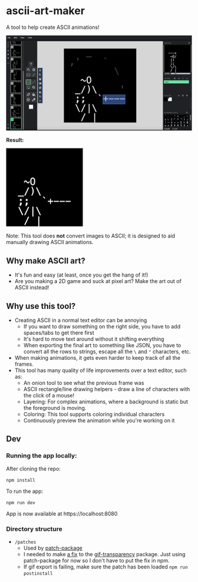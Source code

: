 # ascii-art-maker
A tool to help create ASCII animations!

![Editor](docs/swashbuckler/swashbuckler-editor.png)

**Result:**

<img src="docs/swashbuckler/swashbuckler.gif" width="208" alt="Swashbuckler GIF">

Note: This tool does **not** convert images to ASCII; it is 
designed to aid manually drawing ASCII animations.


## Why make ASCII art?

- It's fun and easy (at least, once you get the hang of it!)
- Are you making a 2D game and suck at pixel art? Make the art out of ASCII instead!

## Why use this tool?

- Creating ASCII in a normal text editor can be annoying
  - If you want to draw something on the right side, you have to add spaces/tabs to get there first
  - It's hard to move text around without it shifting everything
  - When exporting the final art to something like JSON, you have to 
  convert all the rows to strings, escape all the `\` and `"` characters, etc.
- When making animations, it gets even harder to keep track of all the frames.
- This tool has many quality of life improvements over a text editor, such as:
  - An onion tool to see what the previous frame was
  - ASCII rectangle/line drawing helpers - draw a line of characters with the click of a mouse!
  - Layering: For complex animations, where a background is static but the foreground
    is moving. 
  - Coloring: This tool supports coloring individual characters
  - Continuously preview the animation while you're working on it

## Dev

### Running the app locally:

After cloning the repo:
```
npm install
```

To run the app:
```
npm run dev
```

App is now available at https://localhost:8080

### Directory structure

- `/patches`
    - Used by [patch-package](https://www.npmjs.com/package/patch-package)
    - I needed to make [a fix](https://github.com/robkiessling/gif-transparency/commit/01ddf34509631a1c733483f063f4e20e8ae036d2)
    to the [gif-transparency](https://www.npmjs.com/package/gif-transparency) package. 
    Just using patch-package for now so I don't have to put the fix in npm. 
    - If gif export is failing, make sure the patch has been loaded `npm run postinstall`
